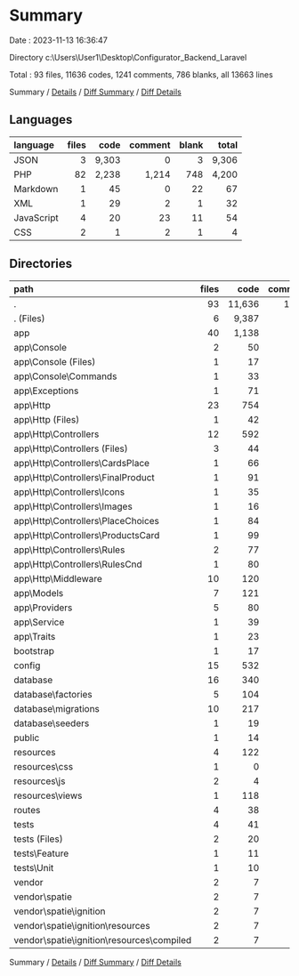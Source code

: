 # Summary

Date : 2023-11-13 16:36:47

Directory c:\\Users\\User1\\Desktop\\Configurator_Backend_Laravel

Total : 93 files,  11636 codes, 1241 comments, 786 blanks, all 13663 lines

Summary / [Details](details.md) / [Diff Summary](diff.md) / [Diff Details](diff-details.md)

## Languages
| language | files | code | comment | blank | total |
| :--- | ---: | ---: | ---: | ---: | ---: |
| JSON | 3 | 9,303 | 0 | 3 | 9,306 |
| PHP | 82 | 2,238 | 1,214 | 748 | 4,200 |
| Markdown | 1 | 45 | 0 | 22 | 67 |
| XML | 1 | 29 | 2 | 1 | 32 |
| JavaScript | 4 | 20 | 23 | 11 | 54 |
| CSS | 2 | 1 | 2 | 1 | 4 |

## Directories
| path | files | code | comment | blank | total |
| :--- | ---: | ---: | ---: | ---: | ---: |
| . | 93 | 11,636 | 1,241 | 786 | 13,663 |
| . (Files) | 6 | 9,387 | 2 | 28 | 9,417 |
| app | 40 | 1,138 | 274 | 348 | 1,760 |
| app\\Console | 2 | 50 | 10 | 19 | 79 |
| app\\Console (Files) | 1 | 17 | 6 | 6 | 29 |
| app\\Console\\Commands | 1 | 33 | 4 | 13 | 50 |
| app\\Exceptions | 1 | 71 | 23 | 11 | 105 |
| app\\Http | 23 | 754 | 182 | 228 | 1,164 |
| app\\Http (Files) | 1 | 42 | 21 | 7 | 70 |
| app\\Http\\Controllers | 12 | 592 | 99 | 176 | 867 |
| app\\Http\\Controllers (Files) | 3 | 44 | 2 | 17 | 63 |
| app\\Http\\Controllers\\CardsPlace | 1 | 66 | 12 | 20 | 98 |
| app\\Http\\Controllers\\FinalProduct | 1 | 91 | 13 | 28 | 132 |
| app\\Http\\Controllers\\Icons | 1 | 35 | 1 | 11 | 47 |
| app\\Http\\Controllers\\Images | 1 | 16 | 0 | 4 | 20 |
| app\\Http\\Controllers\\PlaceChoices | 1 | 84 | 14 | 31 | 129 |
| app\\Http\\Controllers\\ProductsCard | 1 | 99 | 24 | 35 | 158 |
| app\\Http\\Controllers\\Rules | 2 | 77 | 16 | 13 | 106 |
| app\\Http\\Controllers\\RulesCnd | 1 | 80 | 17 | 17 | 114 |
| app\\Http\\Middleware | 10 | 120 | 62 | 45 | 227 |
| app\\Models | 7 | 121 | 15 | 48 | 184 |
| app\\Providers | 5 | 80 | 44 | 28 | 152 |
| app\\Service | 1 | 39 | 0 | 6 | 45 |
| app\\Traits | 1 | 23 | 0 | 8 | 31 |
| bootstrap | 1 | 17 | 30 | 9 | 56 |
| config | 15 | 532 | 750 | 238 | 1,520 |
| database | 16 | 340 | 79 | 75 | 494 |
| database\\factories | 5 | 104 | 11 | 25 | 140 |
| database\\migrations | 10 | 217 | 64 | 46 | 327 |
| database\\seeders | 1 | 19 | 4 | 4 | 27 |
| public | 1 | 14 | 30 | 12 | 56 |
| resources | 4 | 122 | 23 | 32 | 177 |
| resources\\css | 1 | 0 | 0 | 1 | 1 |
| resources\\js | 2 | 4 | 23 | 8 | 35 |
| resources\\views | 1 | 118 | 0 | 23 | 141 |
| routes | 4 | 38 | 41 | 24 | 103 |
| tests | 4 | 41 | 10 | 19 | 70 |
| tests (Files) | 2 | 20 | 3 | 10 | 33 |
| tests\\Feature | 1 | 11 | 4 | 5 | 20 |
| tests\\Unit | 1 | 10 | 3 | 4 | 17 |
| vendor | 2 | 7 | 2 | 1 | 10 |
| vendor\\spatie | 2 | 7 | 2 | 1 | 10 |
| vendor\\spatie\\ignition | 2 | 7 | 2 | 1 | 10 |
| vendor\\spatie\\ignition\\resources | 2 | 7 | 2 | 1 | 10 |
| vendor\\spatie\\ignition\\resources\\compiled | 2 | 7 | 2 | 1 | 10 |

Summary / [Details](details.md) / [Diff Summary](diff.md) / [Diff Details](diff-details.md)